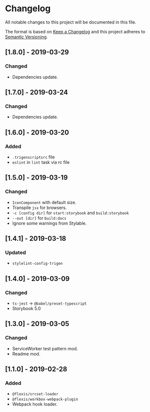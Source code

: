 # Changelog

All notable changes to this project will be documented in this file.

The format is based on [Keep a Changelog](http://keepachangelog.com/en/1.0.0/)
and this project adheres to [Semantic Versioning](http://semver.org/spec/v2.0.0.html).

## [1.8.0] - 2019-03-29
### Changed
- Dependencies update.

## [1.7.0] - 2019-03-24
### Changed
- Dependencies update.

## [1.6.0] - 2019-03-20
### Added
- `.trigenscriptsrc` file
- `eslint` in `lint` task via rc file

## [1.5.0] - 2019-03-19
### Changed
- `IconComponent` with default size.
- Transpile `jsx` for browsers.
- `-c [config dir]` for `start:storybook` and `build:storybook`
- `--out [dir]` for `build:docs`
- Ignore some warnings from Stylable.

## [1.4.1] - 2019-03-18
### Updated
- `stylelint-config-trigen`

## [1.4.0] - 2019-03-09
### Changed
- `ts-jest` -> `@babel/preset-typescript`
- Storybook 5.0

## [1.3.0] - 2019-03-05
### Changed
- ServiceWorker test pattern mod.
- Readme mod.

## [1.1.0] - 2019-02-28
### Added
- `@flexis/srcset-loader`
- `@flexis/workbox-webpack-plugin`
- Webpack hook loader.
